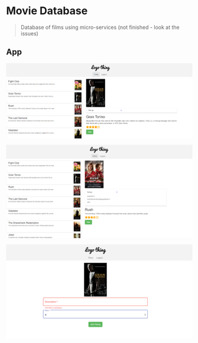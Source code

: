 # Movie Database

> Database of films using micro-services (not finished - look at the issues)

## App

![Image1](pictures/films.PNG)

![Image2](pictures/films2.PNG)

![Image3](pictures/addRating.PNG)
